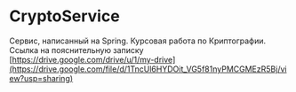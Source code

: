 # CryptoService

Сервис, написанный на Spring. Курсовая работа по Криптографии. Ссылка на пояснительную записку [https://drive.google.com/drive/u/1/my-drive](https://drive.google.com/file/d/1TncUl6HYDOit_VG5f81nyPMCGMEzR5Bj/view?usp=sharing)
